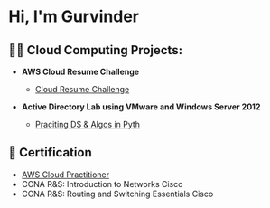 <h1>Hi, I'm Gurvinder <br/>

<h2>👨‍💻 Cloud Computing Projects:</h2>

- <b>AWS Cloud Resume Challenge </b>
  - [Cloud Resume Challenge](https://github.com/Gurvindersingh123/AWScloudResumeChallenge/tree/main)

- <b>Active Directory Lab using VMware and Windows Server 2012 </b>
  - [Praciting DS & Algos in Pyth](https://github.com/joshmadakor1/Algorithms-Practice)


<h2>📜 Certification </h2>

- [AWS Cloud Practitioner ](https://www.credly.com/badges/697047c4-1c17-42c3-8f56-e8a794cdd13e/linked_in?t=sf8f1i)
- CCNA R&S: Introduction to Networks Cisco
- CCNA R&S: Routing and Switching Essentials Cisco



<!--
**joshmadakor1/joshmadakor1** is a ✨ _special_ ✨ repository because its `README.md` (this file) appears on your GitHub profile.

Here are some ideas to get you started:

- 🔭 I’m currently working on ...
- 🌱 I’m currently learning ...
- 👯 I’m looking to collaborate on ...
- 🤔 I’m looking for help with ...
- 💬 Ask me about ...
- 📫 How to reach me: ...
- 😄 Pronouns: ...
- ⚡ Fun fact: ...
-->
